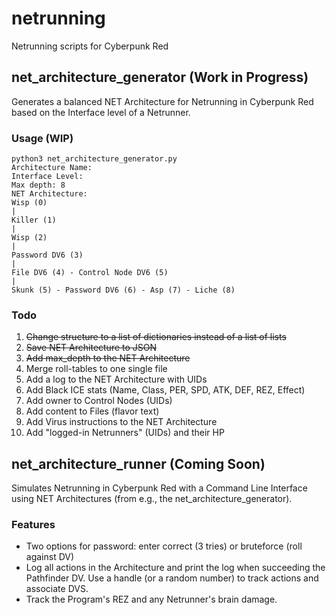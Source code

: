 # netrunning
Netrunning scripts for Cyberpunk Red

## net\_architecture\_generator (Work in Progress)
Generates a balanced NET Architecture for Netrunning in Cyberpunk Red based on the Interface level of a Netrunner.

### Usage (WIP)
```
python3 net_architecture_generator.py
Architecture Name: 
Interface Level: 
Max depth: 8
NET Architecture:
Wisp (0) 
|
Killer (1) 
|
Wisp (2) 
|
Password DV6 (3) 
|
File DV6 (4) - Control Node DV6 (5) 
|
Skunk (5) - Password DV6 (6) - Asp (7) - Liche (8) 
```

### Todo
1. ~~Change structure to a list of dictionaries instead of a list of lists~~
2. ~~Save NET Architecture to JSON~~
3. ~~Add max\_depth to the NET Architecture~~
4. Merge roll-tables to one single file
4. Add a log to the NET Architecture with UIDs
5. Add Black ICE stats (Name, Class, PER, SPD, ATK, DEF, REZ, Effect)
6. Add owner to Control Nodes (UIDs)
7. Add content to Files (flavor text)
8. Add Virus instructions to the NET Architecture
9. Add "logged-in Netrunners" (UIDs) and their HP

## net\_architecture\_runner (Coming Soon)
Simulates Netrunning in Cyberpunk Red with a Command Line Interface using NET Architectures (from e.g., the net\_architecture\_generator).

### Features
- Two options for password: enter correct (3 tries) or bruteforce (roll against DV)
- Log all actions in the Architecture and print the log when succeeding the Pathfinder DV. Use a handle (or a random number) to track actions and associate DVS.
- Track the Program's REZ and any Netrunner's brain damage.   
